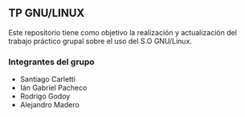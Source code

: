 ## TP GNU/LINUX

Este repositorio tiene como objetivo la realización y actualización del trabajo práctico grupal sobre el uso del S.O GNU/Linux.

### Integrantes del grupo

- Santiago Carletti
- Ián Gabriel Pacheco
- Rodrigo Godoy
- Alejandro Madero
